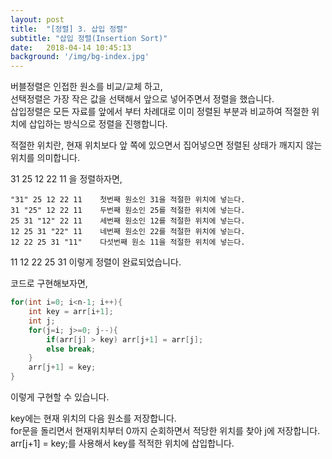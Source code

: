 ```yaml
---
layout: post
title:  "[정렬] 3. 삽입 정렬"
subtitle: "삽입 정렬(Insertion Sort)"
date:   2018-04-14 10:45:13
background: '/img/bg-index.jpg'
---
```


버블정렬은 인접한 원소를 비교/교체 하고,<br>
선택정렬은 가장 작은 값을 선택해서 앞으로 넣어주면서 정렬을 했습니다.<br>
삽입정렬은 모든 자료를 앞에서 부터 차례대로 이미 정렬된 부분과 비교하여 적절한 위치에 삽입하는 방식으로 정렬을 진행합니다.

적절한 위치란, 현재 위치보다 앞 쪽에 있으면서 집어넣으면 정렬된 상태가 깨지지 않는 위치를 의미합니다.

31 25 12 22 11 을 정렬하자면,
```
"31" 25 12 22 11    첫번째 원소인 31을 적절한 위치에 넣는다.
31 "25" 12 22 11    두번째 원소인 25를 적절한 위치에 넣는다.
25 31 "12" 22 11    세번째 원소인 12를 적절한 위치에 넣는다.
12 25 31 "22" 11    네번째 원소인 22를 적절한 위치에 넣는다.
12 22 25 31 "11"    다섯번째 원소 11을 적절한 위치에 넣는다.
```
11 12 22 25 31 이렇게 정렬이 완료되었습니다.

코드로 구현해보자면,
```cpp
for(int i=0; i<n-1; i++){
    int key = arr[i+1];
    int j;
    for(j=i; j>=0; j--){
        if(arr[j] > key) arr[j+1] = arr[j];
        else break;
    }
    arr[j+1] = key;
}
```
이렇게 구현할 수 있습니다.

key에는 현재 위치의 다음 원소를 저장합니다.<br>
for문을 돌리면서 현재위치부터 0까지 순회하면서 적당한 위치를 찾아 j에 저장합니다.<br>
arr[j+1] = key;를 사용해서 key를 적적한 위치에 삽입합니다.
